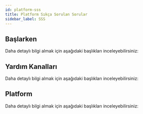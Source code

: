 ```yaml
---
id: platform-sss
title: Platform Sıkça Sorulan Sorular
sidebar_label: SSS
---
```


<a id="aHeaderMenuAnchor" data-header-menu="Docs"></a>

## Başlarken
Daha detaylı bilgi almak için aşağıdaki başlıkları inceleyebilirsiniz:

## Yardım Kanalları
Daha detaylı bilgi almak için aşağıdaki başlıkları inceleyebilirsiniz:

## Platform
Daha detaylı bilgi almak için aşağıdaki başlıkları inceleyebilirsiniz: